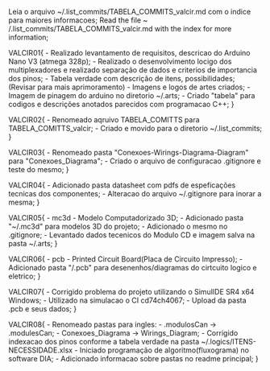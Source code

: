 Leia o arquivo ~/.list_commits/TABELA_COMMITS_valcir.md com o indice para maiores informacoes;
Read the file ~ /.list_commits/TABELA_COMMITS_valcir.md with the index for more information;

VALCIR01{
    - Realizado levantamento de requisitos, descricao do Arduino Nano V3 (atmega 328p);
    - Realizado o desenvolvimento locigo dos multiplexadores e realizado separação de dados e criterios de importancia dos pinos;
    - Tabela verdade com descrição de itens, possibilidades; (Revisar para mais aprimoramento)
    - Imagens e logos de artes criados;
    - Imagem de pinagem do arduino no diretorio ~/.arts;
    - Criado "tabela" para codigos e descrições anotados parecidos com programacao C++;
}

VALCIR02{
    - Renomeado aqruivo TABELA_COMITTS para TABELA_COMITTS_valcir;
    - Criado e movido para o diretorio ~/.list_commits;
}

VALCIR03{
    - Renomeado pasta "Conexoes-Wirings-Diagrama-Diagram" para "Conexoes_Diagrama";
    - Criado o arquivo de configuracao .gitignore e teste do mesmo;
}

VALCIR04{
    - Adicionado pasta datasheet com pdfs de espeficações tecnicas dos componentes;
    - Alteracao do arquivo ~/.gitignore para inorar a mesma;
}

VALCIR05{
    - mc3d - Modelo Computadorizado 3D;
    - Adicionado pasta "~/.mc3d" para modelos 3D do projeto;
    - Adicionado o mesmo no .gitignore;
    - Levantado dados tecenicos do Modulo CD e imagem salva na pasta ~/.arts;
}

VALCIR06{
    - pcb - Printed Circuit Board(Placa de Circuito Impresso);
    - Adicionado pasta "/.pcb" para desenenhos/diagramas do cirtcuito logico e eletrico;
}

VALCIR07{
    - Corrigido problema do projeto utilizando o SimulIDE SR4 x64 Windows;
    - Utilizado na simulacao o CI cd74ch4067;
    - Upload da pasta .pcb e seus dados;
}

VALCIR08{
    - Renomeado pastas para ingles:
    - .modulosCan -> .modulesCan;
    - Conexoes_Diagrama -> Wirings_Diagram;
    - Corrigido indexacao dos pinos conforme a tabela verdade na pasta ~/.logics/ITENS-NECESSIDADE.xlsx
    - Iniciado programação de algoritmo(fluxograma) no software DIA;
    - Adicionado informacao sobre pastas no readme principal;
}
